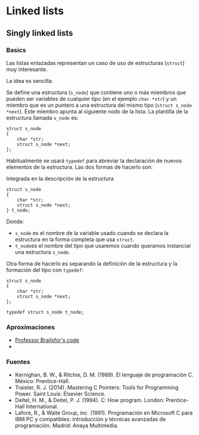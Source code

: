 # Linked lists

## Singly linked lists 

### Basics

Las listas enlazadas representan un caso de uso de estructuras (`struct`) muy interesante. 

La idea es sencilla:

Se define una estructura (`s_node`) que contiene uno o más miembros que pueden ser variables de cualquier tipo (en el ejemplo `char *str`)  y un miembro que es un puntero a una estructura del mismo tipo (`struct s_node *next`). Este miembro apunta al siguiente nodo de la lista. La plantilla de la estructura llamada `s_node` es:

```
struct s_node
{
	char *str;
	struct s_node *next;
};
```	

Habitualmente se usará `typedef` para abreviar la declaración de nuevos elementos de la estructura. Las dos formas de hacerlo son:

Integrada en la descripción de la estructura

```
struct s_node
{
	char *str;
	struct s_node *next;
} t_node;
```	

Donde:
- `s_node` es el nombre de la variable usado cuando se declara la estructura en la forma completa que usa `struct`.
- `t_node`es el nombre del tipo que usaremos cuando queramos instanciar una estructura `s_node`.

Otra forma de hacerlo es separando la definición de la estructura y la formación del tipo con `typedef`:

```
struct s_node
{
	char *str;
	struct s_node *next;
};

typedef struct s_node t_node;
```	

### Aproximaciones

- [Professor Brailsfor's code](approaches/brailsford.c)
- 

### Fuentes

- Kernighan, B. W., & Ritchie, D. M. (1989). El lenguaje de programación C. México: Prentice-Hall. 
- Traister, R. J. (2014). Mastering C Pointers: Tools for Programming Power. Saint Louis: Elsevier Science.
- Deitel, H. M., & Deitel, P. J. (1994). C: How program. London: Prentice-Hall International.
- Lafore, R., & Waite Group, inc. (1991). Programación en Microsoft C para IBM PC y compatibles: Introducción y técnicas avanzadas de programación. Madrid: Anaya Multimedia.
